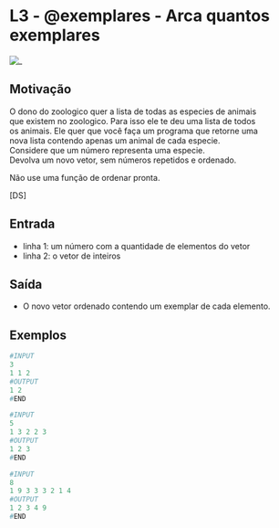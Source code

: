 # L3 - @exemplares - Arca quantos exemplares

![_](cover.jpg)

## Motivação

O dono do zoologico quer a lista de todas as especies de animais  
que existem no zoologico. Para isso ele te deu uma lista de todos  
os animais. Ele quer que você faça um programa que retorne uma  
nova lista contendo apenas um animal de cada especie.  
Considere que um número representa uma especie.  
Devolva um novo vetor, sem números repetidos e ordenado.

Não use uma função de ordenar pronta.

\[DS\]

## Entrada

- linha 1: um número com a quantidade de elementos do vetor
- linha 2: o vetor de inteiros  

## Saída

- O novo vetor ordenado contendo um exemplar de cada elemento.

## Exemplos

``` py
#INPUT
3
1 1 2
#OUTPUT
1 2
#END

#INPUT
5
1 3 2 2 3
#OUTPUT
1 2 3
#END

#INPUT
8
1 9 3 3 3 2 1 4
#OUTPUT
1 2 3 4 9
#END
```
